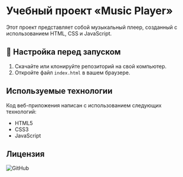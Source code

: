# Учебный проект «Music Player»

Этот проект представляет собой музыкальный плеер, созданный с использованием HTML, CSS и JavaScript.

## 🔧 Настройка перед запуском

1. Скачайте или клонируйте репозиторий на свой компьютер.
2. Откройте файл `index.html` в вашем браузере.

## Используемые технологии

Код веб-приложения написан с использованием следующих технологий:

- HTML5
- CSS3
- JavaScript

## Лицензия

![GitHub](https://img.shields.io/github/license/iwebexpert/js-junior-nodejs-api)
